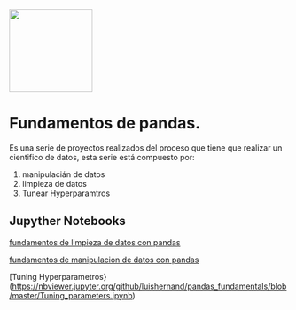 <img src="https://github.com/luishernand/pandas_fundamentals/blob/master/logo4.JPG" heiht= 150 width= 150 alt=" ">  

# Fundamentos de pandas.   
Es una serie de proyectos realizados del proceso que tiene que realizar un cientifico de datos, esta serie está compuesto por:  
1. manipulacián de datos 
2. limpieza de datos
3. Tunear Hyperparamtros
## Jupyther Notebooks
[fundamentos de limpieza de datos con pandas](https://nbviewer.jupyter.org/github/luishernand/pandas_fundamentals/blob/master/data_cleaning.ipynb)  

[fundamentos de manipulacion de datos con pandas](https://nbviewer.jupyter.org/github/luishernand/pandas_fundamentals/blob/master/fundamentals%20manipulations.ipynb)  

[Tuning Hyperparametros}(https://nbviewer.jupyter.org/github/luishernand/pandas_fundamentals/blob/master/Tuning_parameters.ipynb)
